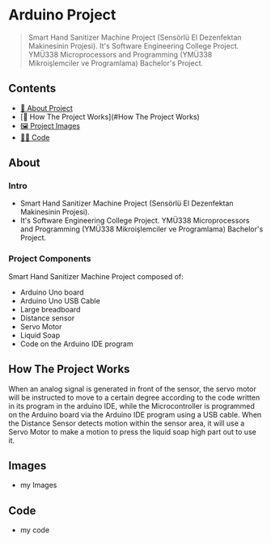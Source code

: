 # Arduino Project

> Smart Hand Sanitizer Machine Project (Sensörlü El Dezenfektan Makinesinin Projesi). It's Software Engineering College Project. YMÜ338 Microprocessors and Programming (YMÜ338 Mikroişlemciler ve Programlama) Bachelor's Project.

## Contents

- [📝 About Project](#About)
- [📝 How The Project Works](#How The Project Works)
- [🖼️ Project Images](#Images)
- [👩‍💻 Code](#code)



## About

### Intro

- Smart Hand Sanitizer Machine Project (Sensörlü El Dezenfektan Makinesinin Projesi).
- It's Software Engineering College Project. YMÜ338 Microprocessors and Programming (YMÜ338 Mikroişlemciler ve Programlama) Bachelor's Project.

### Project Components
Smart Hand Sanitizer Machine Project composed of:
- Arduino Uno board
- Arduino Uno USB Cable
- Large breadboard
- Distance sensor
- Servo Motor
- Liquid Soap
- Code on the Arduino IDE program


## How The Project Works

When an analog signal is generated in front of the sensor, the servo motor will be instructed to move to a certain degree according to the code written in its program in the arduino IDE, while the Microcontroller is programmed on the Arduino board via the Arduino IDE program using a USB cable. When the Distance Sensor detects motion within the sensor area, it will use a Servo Motor to make a motion to press the liquid soap high part out to use it.


## Images

- my Images


## Code

- my code
